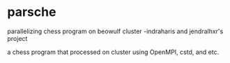 parsche
=======

parallelizing chess program on beowulf cluster -indraharis and jendralhxr's project

a chess program that processed on cluster using OpenMPI, cstd, and etc.

